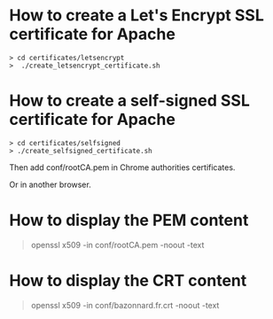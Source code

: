 How to create a Let's Encrypt SSL certificate for Apache
========================================================

```
> cd certificates/letsencrypt
>  ./create_letsencrypt_certificate.sh
```


How to create a self-signed SSL certificate for Apache
======================================================

```
> cd certificates/selfsigned
> ./create_selfsigned_certificate.sh
```

Then add conf/rootCA.pem in Chrome authorities certificates.

Or in another browser.


How to display the PEM content
==============================

> openssl x509 -in conf/rootCA.pem -noout -text


How to display the CRT content
==============================

> openssl x509 -in conf/bazonnard.fr.crt -noout -text


